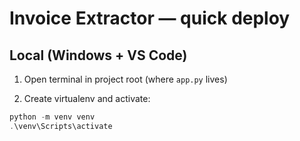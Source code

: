 # Invoice Extractor — quick deploy

## Local (Windows + VS Code)

1. Open terminal in project root (where `app.py` lives)

2. Create virtualenv and activate:

```powershell
python -m venv venv
.\venv\Scripts\activate